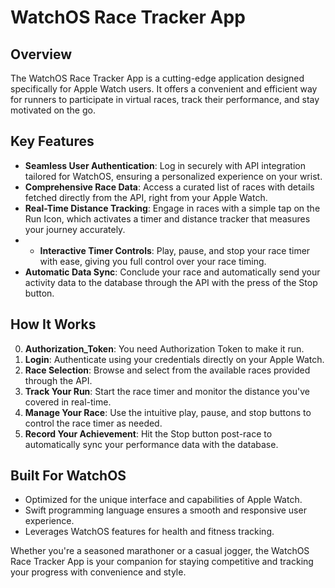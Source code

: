 # WatchOS Race Tracker App  
## Overview 
The WatchOS Race Tracker App is a cutting-edge application designed specifically for Apple Watch users. It offers a convenient and efficient way for runners to participate in virtual races, track their performance, and stay motivated on the go.  
## Key Features 
 - **Seamless User Authentication**:
 Log in securely with API integration tailored for WatchOS, ensuring a personalized experience on your wrist.
- **Comprehensive Race Data**: 
Access a curated list of races with details fetched directly from the API, right from your Apple Watch.
 - **Real-Time Distance Tracking**: Engage in races with a simple tap on the Run Icon, which activates a timer and distance tracker that measures your journey accurately.
 - - **Interactive Timer Controls**: 
Play, pause, and stop your race timer with ease, giving you full control over your race timing. 
- **Automatic Data Sync**: 
Conclude your race and automatically send your activity data to the database through the API with the press of the Stop button.  

## How It Works 
0. **Authorization_Token**: You need Authorization Token to make it run.
1. **Login**: Authenticate using your credentials directly on your Apple Watch. 
2. **Race Selection**: Browse and select from the available races provided through the API. 
3. **Track Your Run**: Start the race timer and monitor the distance you've covered in real-time. 
4. **Manage Your Race**: Use the intuitive play, pause, and stop buttons to control the race timer as needed. 
5. **Record Your Achievement**: Hit the Stop button post-race to automatically sync your performance data with the database.  

## Built For WatchOS 
- Optimized for the unique interface and capabilities of Apple Watch. 
- Swift programming language ensures a smooth and responsive user experience. 
- Leverages WatchOS features for health and fitness tracking.  

Whether you're a seasoned marathoner or a casual jogger, the WatchOS Race Tracker App is your companion for staying competitive and tracking your progress with convenience and style.
